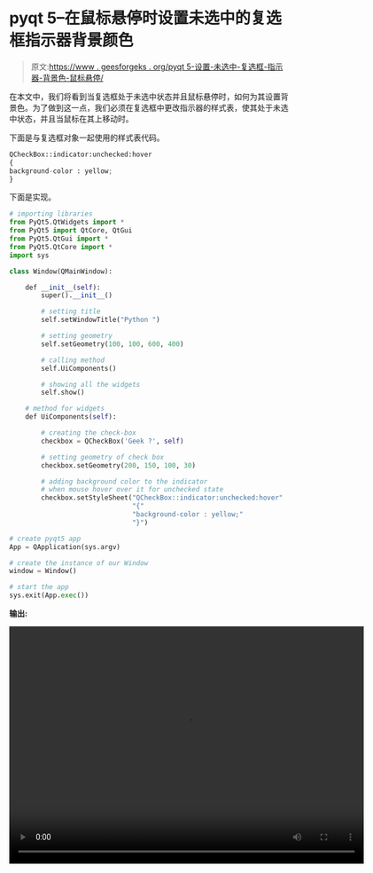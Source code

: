 # pyqt 5–在鼠标悬停时设置未选中的复选框指示器背景颜色

> 原文:[https://www . geesforgeks . org/pyqt 5-设置-未选中-复选框-指示器-背景色-鼠标悬停/](https://www.geeksforgeeks.org/pyqt5-setting-unchecked-checkbox-indicator-background-color-on-mouse-hover/)

在本文中，我们将看到当复选框处于未选中状态并且鼠标悬停时，如何为其设置背景色。为了做到这一点，我们必须在复选框中更改指示器的样式表，使其处于未选中状态，并且当鼠标在其上移动时。

下面是与复选框对象一起使用的样式表代码。

```py
QCheckBox::indicator:unchecked:hover
{
background-color : yellow;
}

```

下面是实现。

```py
# importing libraries
from PyQt5.QtWidgets import * 
from PyQt5 import QtCore, QtGui
from PyQt5.QtGui import * 
from PyQt5.QtCore import * 
import sys

class Window(QMainWindow):

    def __init__(self):
        super().__init__()

        # setting title
        self.setWindowTitle("Python ")

        # setting geometry
        self.setGeometry(100, 100, 600, 400)

        # calling method
        self.UiComponents()

        # showing all the widgets
        self.show()

    # method for widgets
    def UiComponents(self):

        # creating the check-box
        checkbox = QCheckBox('Geek ?', self)

        # setting geometry of check box
        checkbox.setGeometry(200, 150, 100, 30)

        # adding background color to the indicator
        # when mouse hover over it for unchecked state
        checkbox.setStyleSheet("QCheckBox::indicator:unchecked:hover"
                               "{"
                               "background-color : yellow;"
                               "}")

# create pyqt5 app
App = QApplication(sys.argv)

# create the instance of our Window
window = Window()

# start the app
sys.exit(App.exec())
```

**输出:**

<video class="wp-video-shortcode" id="video-392021-1" width="640" height="428" preload="metadata" controls=""><source type="video/mp4" src="https://media.geeksforgeeks.org/wp-content/uploads/20200329163358/Python-29-03-2020-16_13_38.mp4?_=1">[https://media.geeksforgeeks.org/wp-content/uploads/20200329163358/Python-29-03-2020-16_13_38.mp4](https://media.geeksforgeeks.org/wp-content/uploads/20200329163358/Python-29-03-2020-16_13_38.mp4)</video>